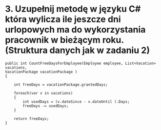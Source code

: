 # 3. Uzupełnij metodę w języku C# która wylicza ile jeszcze dni urlopowych ma do wykorzystania pracownik w bieżącym roku. (Struktura danych jak w zadaniu 2)

    public int CountFreeDaysForEmployee(Employee employee, List<Vacation> vacations,
    VacationPackage vacationPackage )
    {

        int freeDays = vacationPackage.grantedDays;
        
        foreach(var v in vacations)
        {
            int usedDays = (v.dateSince - v.dateUntil ).Days;
            freeDays -= usedDays;
        }

        return freeDays;
    }
